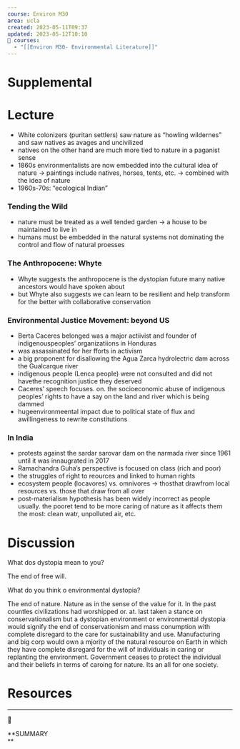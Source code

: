 ```yaml
---
course: Environ M30
area: ucla
created: 2023-05-11T09:37
updated: 2023-05-12T10:10
📕 courses:
  - "[[Environ M30- Environmental Literature]]"
---
```

# Supplemental

# Lecture

- White colonizers (puritan settlers) saw nature as “howling wildernes” and saw natives as avages and uncivilized
- natives on the other hand are much more tied to nature in a paganist sense
- 1860s environmentalists are now embedded into the cultural idea of nature → paintings include natives, horses, tents, etc. → combined with the idea of nature
- 1960s-70s: “ecological Indian”

### Tending the Wild

- nature must be treated as a well tended garden → a house to be maintained to live in
- humans must be embedded in the natural systems not dominating the control and flow of natural proesses

### The Anthropocene: Whyte

- Whyte suggests the anthropocene is the dystopian future many native ancestors would have spoken about
- but Whyte also suggests we can learn to be resilient and help transform for the better with collaborative conservation

### Environmental Justice Movement: beyond US

- Berta Caceres belonged was a major actiivist and founder of indigenouspeoples’ organizatiions in Honduras
- was assassinated for her fforts in activism
- a big proponent for disallowing the Agua Zarca hydrolectric dam across the Gualcarque river
- indigenous people (Lenca people) were not consulted and did not havethe recognition justice they deserved
- Caceres’ speech focuses. on. the socioeconomic abuse of indigenous peoples’ rights to have a say on the land and river which is being dammed
- hugeenvironmeental impact due to political state of flux and awillingeness to rewrite constitutions

### In India

- protests against the sardar sarovar dam on the narmada river since 1961 until it was innaugrated in 2017
- Ramachandra Guha’s perspective is focused on class (rich and poor)
- the struggles of right to reources and linked to human rights
- ecosystem people (locavores) vs. omnivores → thosthat drawfrom local resources vs. those that draw from all over
- post-materialism hypothesis has been widely incorrect as people usually. the pooret tend to be more caring of nature as it affects them the most: clean watr, unpolluted air, etc.

# Discussion

What dos dystopia mean to you?

The end of free will.

What do you think o environmental dystopia?

The end of nature. Nature as in the sense of the value for it. In the past countles civilizations had worshipped or. at. last taken a stance on conservationalism but a dystopian environment or environmental dystopia would signify the end of conservationism and mass conumption with complete disregard to the care for sustainability and use. Manufacturing and big corp would own a mjority of the natural resource on Earth in which they have complete disregard for the will of individuals in caring or replanting the environment. Government ceases to protect the individual and their beliefs in terms of caroing for nature. Its an all for one society.

  

# Resources

---

[](https://www.notion.soundefined)

📌

**SUMMARY  
**